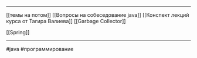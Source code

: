 * * *
[[темы на потом]]
[[Вопросы на собеседование java]]
[[Конспект лекций курса от Тагира Валиева]]
[[Garbage Collector]] 

[[Spring]]










* * *
#java #программирование
